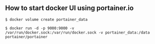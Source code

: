## How to start docker UI using portainer.io 

```
$ docker volume create portainer_data

$ docker run -d -p 9000:9000 -v /var/run/docker.sock:/var/run/docker.sock -v portainer_data:/data portainer/portainer
```

